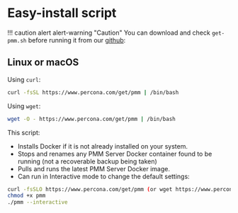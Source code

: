# Easy-install script

!!! caution alert alert-warning "Caution"
    You can download and check `get-pmm.sh` before running it from our [github]:

## Linux or macOS
Using `curl`:
```sh
curl -fsSL https://www.percona.com/get/pmm | /bin/bash
```

Using `wget`: 
```sh
wget -O - https://www.percona.com/get/pmm | /bin/bash
```

This script:

- Installs Docker if it is not already installed on your system.
- Stops and renames any PMM Server Docker container found to be running (not a recoverable backup being taken)
- Pulls and runs the latest PMM Server Docker image.
- Can run in Interactive mode to change the default settings:
```sh
curl -fsSLO https://www.percona.com/get/pmm (or wget https://www.percona.com/get/pmm)
chmod +x pmm
./pmm --interactive
```


[github]: https://github.com/percona/pmm/blob/main/get-pmm.sh
